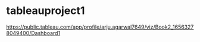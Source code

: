 # tableauproject1
https://public.tableau.com/app/profile/arju.agarwal7649/viz/Book2_16563278049400/Dashboard1
